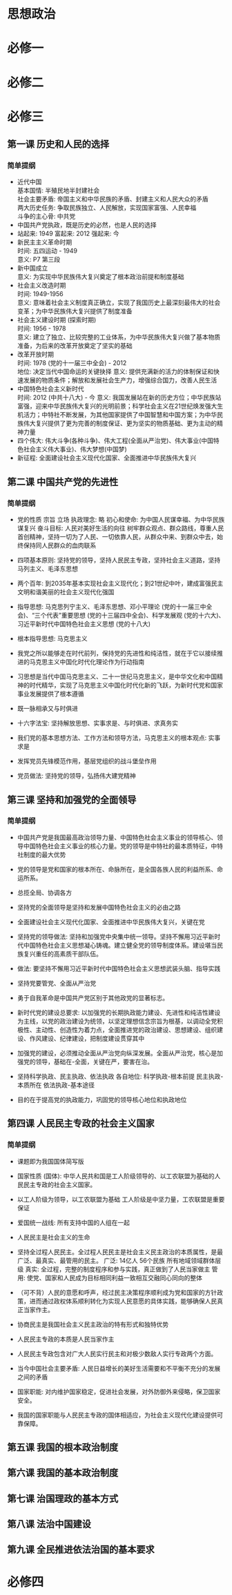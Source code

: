 # 思想政治

# 必修一

# 必修二

# 必修三

## 第一课 历史和人民的选择

### 简单提纲

- 近代中国  
基本国情: 半殖民地半封建社会  
社会主要矛盾: 帝国主义和中华民族的矛盾、封建主义和人民大众的矛盾  
两大历史任务: 争取民族独立、人民解放，实现国家富强、人民幸福  
斗争的主心骨: 中共党
- 中国共产党执政，既是历史的必然，也是人民的选择
- 站起来: 1949 富起来: 2012 强起来: 今
- 新民主主义革命时期  
时间: 五四运动 - 1949  
意义: P7 第三段
- 新中国成立  
意义: 为实现中华民族伟大复兴奠定了根本政治前提和制度基础  
- 社会主义改造时期  
时间: 1949-1956  
意义: 意味着社会主义制度真正确立，实现了我国历史上最深刻最伟大的社会变革；为中华民族伟大复兴提供了制度准备  
- 社会主义建设时期 (探索时期)  
时间: 1956 - 1978  
意义: 建立了独立、比较完整的工业体系，为中华民族伟大复兴做了基本物质准备，为后来的改革开放奠定了坚实的基础
- 改革开放时期  
时间: 1978 (党的十一届三中全会) - 2012   
地位: 决定当代中国命运的关键抉择
意义: 提供充满新的活力的体制保证和快速发展的物质条件；解放和发展社会生产力，增强综合国力，改善人民生活
- 中国特色社会主义新时代  
时间: 2012 (中共十八大) - 今
意义: 我国发展站在新的历史方位；中华民族站富强，迎来中华民族伟大复兴的光明前景；科学社会主义在21世纪焕发强大生机活力；中特社不断发展，为其他国家提供了中国智慧和中国方案；为中华民族伟大复兴提供了更为完善的制度保证、更为坚实的物质基础、更为主动的精神力量
- 四个伟大: 伟大斗争(各种斗争)、伟大工程(全面从严治党)、伟大事业(中国特色社会主义伟大事业)、伟大梦想(中国梦)
- 新征程: 全面建设社会主义现代化国家、全面推进中华民族伟大复兴

## 第二课 中国共产党的先进性

### 简单提纲

- 党的性质 宗旨 立场 执政理念: 略
初心和使命: 为中国人民谋幸福、为中华民族谋复兴
奋斗目标: 人民对美好生活的向往
树牢群众观点、群众路线，尊重人民首创精神，坚持一切为了人民、一切依靠人民，从群众中来、到群众中去，始终保持同人民群众的血肉联系
- 四项基本原则: 坚持党的领导，坚持人民民主专政，坚持社会主义道路，坚持马列主义、毛泽东思想
- 两个百年: 到2035年基本实现社会主义现代化；到21世纪中叶，建成富强民主文明和谐美丽的社会主义现代化强国
- 指导思想: 马克思列宁主义、毛泽东思想、邓小平理论 (党的十一届三中全会)、“三个代表”重要思想 (党的十三届四中全会)、科学发展观 (党的十六大)、习近平新时代中国特色社会主义思想 (党的十八大)
- 根本指导思想: 马克思主义
- 我党之所以能够走在时代前列，保持党的先进性和纯洁性，就在于它以接续推进的马克思主义中国化时代化理论作为行动指南
- 习思想是当代中国马克思主义、二十一世纪马克思主义，是中华文化和中国精神的时代精华，实现了马克思主义中国化时代化新的飞跃，为新时代党和国家事业发展提供了根本遵循
- 既一脉相承又与时俱进

- 十六字法宝: 坚持解放思想、实事求是、与时俱进、求真务实
- 我们党的基本思想方法、工作方法和领导方法，马克思主义的根本观点: 实事求是
- 发挥党员先锋模范作用，基层党组织的战斗堡垒作用
- 党员做法: 坚持党的领导，弘扬伟大建党精神

## 第三课 坚持和加强党的全面领导

### 简单提纲

- 中国共产党是我国最高政治领导力量、中国特色社会主义事业的领导核心、领导中国特色社会主义事业的核心力量。党的领导是中特社的最本质特征，中特社制度的最大优势
- 党的领导是党和国家的根本所在、命脉所在，是全国各族人民的利益所系、命运所系。
- 总揽全局、协调各方
- 坚持党的全面领导是坚持和发展中国特色社会主义的必由之路
- 全面建设社会主义现代化国家、全面推进中华民族伟大复兴，关键在党
- 坚持党的领导做法: 坚持和加强党中央集中统一领导。坚持不懈用习近平新时代中国特色社会主义思想凝心铸魂。建立健全党的领导制度体系。建设堪当民族复兴重任的高素质干部队伍。
- 做法: 要坚持不懈用习近平新时代中国特色社会主义思想武装头脑、指导实践

- 坚持党要管党、全面从严治党
- 勇于自我革命是中国共产党区别于其他政党的显著标志。
- 新时代党的建设总要求: 以加强党的长期执政能力建设、先进性和纯洁性建设为主线，以党的政治建设为统领，以坚定理想信念宗旨为根基，以调动全党积极性、主动性、创造性为着力点，全面推进党的政治建设、思想建设、组织建设、作风建设、纪律建设，把制度建设贯穿其中
- 加强党的建设，必须推动全面从严治党向纵深发展。全面从严治党，核心是加强党的领导，基础在-全面，关键在严，要害在治。
- 坚持科学执政、民主执政、依法执政
各自地位: 科学执政-根本前提 民主执政-本质所在 依法执政-基本途径
- 目的在于提高党的执政能力，巩固党的领导核心地位和执政地位

## 第四课 人民民主专政的社会主义国家

### 简单提纲

- 课题即为我国国体简写版
- 国家性质 (国体): 中华人民共和国是工人阶级领导的、以工农联盟为基础的人民民主专政的社会主义国家。
- 以工人阶级为领导，以工农联盟为基础
工人阶级是中坚力量，工农联盟是重要保证
- 爱国统一战线: 所有支持中国的人组在一起
- 人民民主是社会主义的生命
- 坚持全过程人民民主。全过程人民民主是社会主义民主政治的本质属性，是最广泛、最真实、最管用的民主。
广泛: 14亿人 56个民族 所有地域领域群体层级
真实: 全过程，完整的制度程序和参与实践，真正做到了人民当家做主
管用: 使党、国家和人民成为目标相同利益一致相互交融同心同向的整体
- （可不背）人民的意愿和呼声，经过民主决策程序顺利成为党和国家的方针政策，进而通过政权体系顺利转化为实现人民意愿的具体实践，能够确保人民真正当家作主。
- 协商民主是我国社会主义民主政治的特有形式和独特优势

- 人民民主专政的本质是人民当家作主
- 人民民主专政包含对广大人民实行民主和对极少数敌人实行专政两个方面。
- 当今中国社会主要矛盾: 人民日益增长的美好生活需要和不平衡不充分的发展之间的矛盾
- 国家职能: 对内维护国家稳定，促进社会发展，对外防御外来侵略，保卫国家安全。
- 我国的国家职能与人民民主专政的国体相适应，为社会主义现代化建设提供可靠保障。

## 第五课 我国的根本政治制度

## 第六课 我国的基本政治制度

## 第七课 治国理政的基本方式

## 第八课 法治中国建设

## 第九课 全民推进依法治国的基本要求

# 必修四